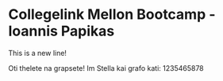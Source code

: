 # Collegelink Mellon Bootcamp - Ioannis Papikas

This is a new line!

Oti thelete na grapsete!
Im Stella kai grafo kati: 1235465878